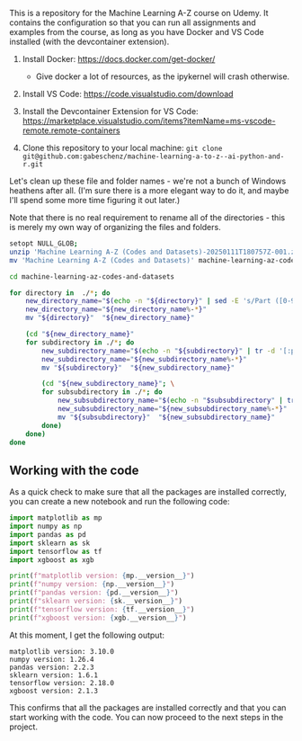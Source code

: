 This is a repository for the Machine Learning A-Z course on Udemy. It contains the configuration so that you can run all assignments and examples from the course, as long as you have Docker and VS Code installed (with the devcontainer extension).

1. Install Docker: https://docs.docker.com/get-docker/
    - Give docker a lot of resources, as the ipykernel will crash otherwise.

2. Install VS Code: https://code.visualstudio.com/download
3. Install the Devcontainer Extension for VS Code: https://marketplace.visualstudio.com/items?itemName=ms-vscode-remote.remote-containers
4. Clone this repository to your local machine: `git clone git@github.com:gabeschenz/machine-learning-a-to-z--ai-python-and-r.git`

Let's clean up these file and folder names - we're not a bunch of Windows heathens after all.
(I'm sure there is a more elegant way to do it, and maybe I'll spend some more time figuring it out later.)

Note that there is no real requirement to rename all of the directories - this is merely my own way of organizing the files and folders.



```bash
setopt NULL_GLOB;
unzip 'Machine Learning A-Z (Codes and Datasets)-20250111T180757Z-001.zip'
mv 'Machine Learning A-Z (Codes and Datasets)' machine-learning-az-codes-and-datasets

cd machine-learning-az-codes-and-datasets

for directory in  ./*; do
    new_directory_name="$(echo -n "${directory}" | sed -E 's/Part ([0-9 ]) /Part 0\1/g' | tr -d '[:punct:]' | tr '[:upper:]' '[:lower:]' | tr ' ' '-' | tr -s '-')"
    new_directory_name="${new_directory_name%-*}"
    mv "${directory}"  "${new_directory_name}"

    (cd "${new_directory_name}"
    for subdirectory in ./*; do
        new_subdirectory_name="$(echo -n "${subdirectory}" | tr -d '[:punct:]' | tr '[:upper:]' '[:lower:]' | tr ' ' '-' | tr -s '-')"
        new_subdirectory_name="${new_subdirectory_name%-*}"
        mv "${subdirectory}"  "${new_subdirectory_name}"

        (cd "${new_subdirectory_name}"; \
        for subsubdirectory in ./*; do
            new_subsubdirectory_name="$(echo -n "$subsubdirectory" | tr -d '[:punct:]' | tr '[:upper:]' '[:lower:]' | tr ' ' '-' | tr -s '-')"
            new_subsubdirectory_name="${new_subsubdirectory_name%-*}"
            mv "${subsubdirectory}"  "${new_subsubdirectory_name}"
        done)
    done)
done
```

## Working with the code

As a quick check to make sure that all the packages are installed correctly, you can create a new notebook and run the following code:

```python
import matplotlib as mp
import numpy as np
import pandas as pd
import sklearn as sk 
import tensorflow as tf 
import xgboost as xgb

print(f"matplotlib version: {mp.__version__}")
print(f"numpy version: {np.__version__}")
print(f"pandas version: {pd.__version__}")
print(f"sklearn version: {sk.__version__}")
print(f"tensorflow version: {tf.__version__}")
print(f"xgboost version: {xgb.__version__}")
```

At this moment, I get the following output:
```
matplotlib version: 3.10.0
numpy version: 1.26.4
pandas version: 2.2.3
sklearn version: 1.6.1
tensorflow version: 2.18.0
xgboost version: 2.1.3
```

This confirms that all the packages are installed correctly and that you can start working with the code. You can now proceed to the next steps in the project. 

